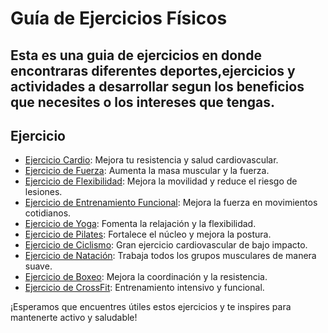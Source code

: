 # Guía de Ejercicios Físicos

## Esta es una guia de ejercicios en donde encontraras diferentes deportes,ejercicios y actividades a desarrollar segun los beneficios que necesites o los intereses que tengas.

## Ejercicio

- [Ejercicio Cardio](https://github.com/xergio-rh/GuiaDeEjercicios/blob/master/CARDIO.md): Mejora tu resistencia y salud cardiovascular.
- [Ejercicio de Fuerza](https://github.com/xergio-rh/GuiaDeEjercicios/blob/master/FUERZA.md): Aumenta la masa muscular y la fuerza.
- [Ejercicio de Flexibilidad](https://github.com/xergio-rh/GuiaDeEjercicios/blob/master/FLEXIBILIDAD.md): Mejora la movilidad y reduce el riesgo de lesiones.
- [Ejercicio de Entrenamiento Funcional](https://github.com/xergio-rh/GuiaDeEjercicios/blob/master/ENTRENAMIENTO_FUNCIONAL): Mejora la fuerza en movimientos cotidianos.
- [Ejercicio de Yoga](https://github.com/xergio-rh/GuiaDeEjercicios/blob/master/YOGA.md): Fomenta la relajación y la flexibilidad.
- [Ejercicio de Pilates](https://github.com/xergio-rh/GuiaDeEjercicios/blob/master/PILATES.md): Fortalece el núcleo y mejora la postura.
- [Ejercicio de Ciclismo](https://github.com/xergio-rh/GuiaDeEjercicios/blob/master/CICLISMO.md): Gran ejercicio cardiovascular de bajo impacto.
- [Ejercicio de Natación](https://github.com/xergio-rh/GuiaDeEjercicios/blob/master/NATACION.md): Trabaja todos los grupos musculares de manera suave.
- [Ejercicio de Boxeo](https://github.com/xergio-rh/GuiaDeEjercicios/blob/master/BOXEO.md): Mejora la coordinación y la resistencia.
- [Ejercicio de CrossFit](https://github.com/xergio-rh/GuiaDeEjercicios/blob/master/CROSSFIT.md): Entrenamiento intensivo y funcional.

¡Esperamos que encuentres útiles estos ejercicios y te inspires para mantenerte activo y saludable!
